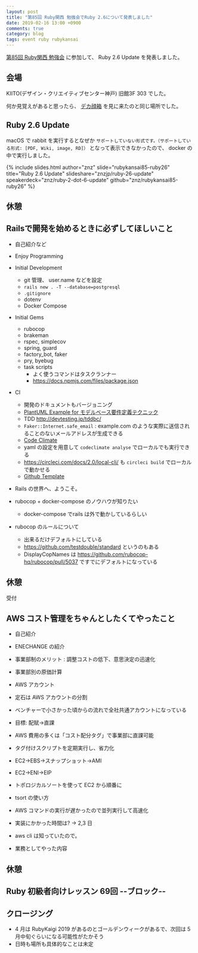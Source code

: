 ```yaml
---
layout: post
title: "第85回 Ruby関西 勉強会でRuby 2.6について発表しました"
date: 2019-02-16 13:00 +0900
comments: true
category: blog
tags: event ruby rubykansai
---
```

[第85回 Ruby関西 勉強会](https://rubykansai.doorkeeper.jp/events/85497)
に参加して、
Ruby 2.6 Update を発表しました。

<!--more-->

## 会場

KIITO(デザイン・クリエイティブセンター神戸) 旧館3F 303 でした。

何か見覚えがあると思ったら、
[デカ顔箱](http://dpz.cocolog-nifty.com/q/2017/04/567-03a0.html)
を見に来たのと同じ場所でした。

## Ruby 2.6 Update

macOS で rabbit を実行するとなぜか
`サポートしていない形式です。（サポートしている形式: [PDF, Wiki, image, RD]）`
となって表示できなかったので、
docker の中で実行しました。

{% include slides.html author="znz" slide="rubykansai85-ruby26" title="Ruby 2.6 Update" slideshare="znzjp/ruby-26-update" speakerdeck="znz/ruby-2-dot-6-update" github="znz/rubykansai85-ruby26" %}

## 休憩

<!-- 13:55-14:05ごろ -->

## Railsで開発を始めるときに必ずしてほしいこと

<!-- ogom さん -->

- 自己紹介など
- Enjoy Programming
- Initial Development
  - git 管理、 user.name などを設定
  - `rails new . -T --database=postgresql`
  - `.gitignore`
  - dotenv
  - Docker Compose
- Initial Gems
  - rubocop
  - brakeman
  - rspec, simplecov
  - spring, guard
  - factory\_bot, faker
  - pry, byebug
  - task scripts
    - よく使うコマンドはタスクランナー
    - <https://docs.npmjs.com/files/package.json>
- CI
  - 開発のドキュメントもバージョニング
  - [PlantUML Example for モデルベース要件定義テクニック](https://qiita.com/ogomr/items/66ea2d9195a295e33e8f)
  - TDD <http://devtesting.jp/tddbc/>
  - `Faker::Internet.safe_email` : example.com のような実際に送信されることのないメールアドレスが生成できる
  - [Code Climate](https://github.com/codeclimate/codeclimate)
  - yaml の設定を用意して `codeclimate analyse` でローカルでも実行できる
  - <https://circleci.com/docs/2.0/local-cli/> も `circleci build` でローカルで動かせる
  - [Github Template](https://help.github.com/articles/about-issue-and-pull-request-templates/)
- Rails の世界へ、ようこそ。

- rubocop + docker-compose のノウハウが知りたい
  - docker-compose でrails は外で動かしているらしい
- rubocop のルールについて
  - 出来るだけデフォルトにしている
  - <https://github.com/testdouble/standard> というのもある
  - DisplayCopNames は <https://github.com/rubocop-hq/rubocop/pull/5037> ですでにデフォルトになっている

## 休憩

<!-- 15:02-15:15 -->

受付

## AWS コスト管理をちゃんとしたくてやったこと

<!-- cuzic さん -->

- 自己紹介
- ENECHANGE の紹介
- 事業部制のメリット : 調整コストの低下、意思決定の迅速化
- 事業部別の原価計算
- AWS アカウント
- 定石は AWS アカウントの分割
- ベンチャーで小さかった頃からの流れで全社共通アカウントになっている
- 目標: 配賦→直課
- AWS 費用の多くは「コスト配分タグ」で事業部に直課可能
- タグ付けスクリプトを定期実行し、省力化
- EC2→EBS→スナップショット→AMI
- EC2→ENI→EIP
- トポロジカルソートを使って EC2 から順番に
- tsort の使い方
- AWS コマンドの実行が遅かったので並列実行して高速化

- 実装にかかった時間は? → 2,3 日
- aws cli は知っていたので。
- 業務としてやった内容

## 休憩

<!-- 15:50-16:05 -->

## Ruby 初級者向けレッスン 69回 --ブロック--

## クロージング

- 4 月は RubyKaigi 2019 があるのとゴールデンウィークがあるで、次回は 5 月中旬ぐらいになる可能性がたかそう
- 日時も場所も具体的なことは未定
